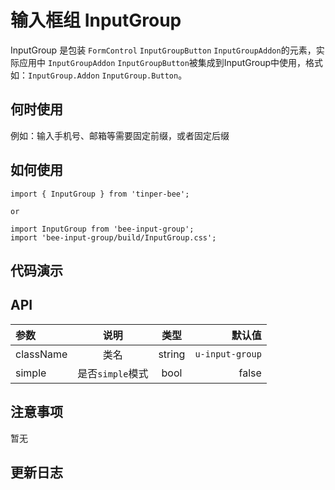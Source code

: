 # 输入框组 InputGroup

InputGroup 是包装 `FormControl` `InputGroupButton` `InputGroupAddon`的元素，实际应用中 `InputGroupAddon` `InputGroupButton`被集成到InputGroup中使用，格式如：`InputGroup.Addon` `InputGroup.Button`。

## 何时使用
例如：输入手机号、邮箱等需要固定前缀，或者固定后缀
## 如何使用

```
import { InputGroup } from 'tinper-bee';

or

import InputGroup from 'bee-input-group';
import 'bee-input-group/build/InputGroup.css';

```

## 代码演示

## API 

|参数|说明|类型|默认值|
|:---|:----:|:---:|------:|
|className|类名|string|`u-input-group`|
|simple|是否`simple`模式|bool|false|

## 注意事项

暂无

## 更新日志





